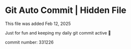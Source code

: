 # Git Auto Commit | Hidden File

This file was added Feb 12, 2025

Just for fun and keeping my daily git commit active 🤪

commit number: 331226
